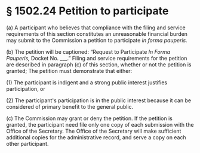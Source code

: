 # § 1502.24   Petition to participate 

(a) A participant who believes that compliance with the filing and service requirements of this section constitutes an unreasonable financial burden may submit to the Commission a petition to participate *in forma pauperis.*

(b) The petition will be captioned: “Request to Participate *In Forma Pauperis,* Docket No. ___.” Filing and service requirements for the petition are described in paragraph (c) of this section, whether or not the petition is granted; The petition must demonstrate that either:


(1) The participant is indigent and a strong public interest justifies participation, or


(2) The participant's participation is in the public interest because it can be considered of primary benefit to the general public.


(c) The Commission may grant or deny the petition. If the petition is granted, the participant need file only one copy of each submission with the Office of the Secretary. The Office of the Secretary will make sufficient additional copies for the administrative record, and serve a copy on each other participant.




